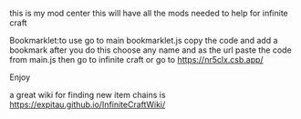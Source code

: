 this is my mod center this will have all the mods needed to help for infinite craft 

Bookmarklet:to use go to main bookmarklet.js copy the code and add a bookmark after you do this choose any name and as the url paste the code from main.js then go to infinite craft
or go to https://nr5clx.csb.app/

Enjoy

a great wiki for finding new item chains is https://expitau.github.io/InfiniteCraftWiki/
